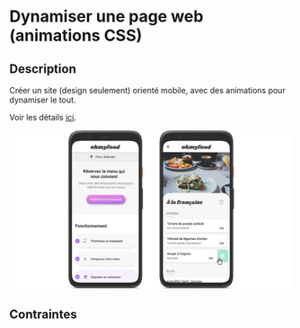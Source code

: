 # Dynamiser une page web (animations CSS)


## Description

Créer un site (design seulement) orienté mobile, avec des animations pour dynamiser le tout.

Voir les détails [ici](oc3-brief-ohmyfood.pdf).

![screens](oc3-screens.jpg)


## Contraintes


